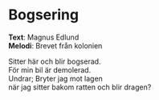 # Bogsering

**Text**: Magnus Edlund  
**Melodi**: Brevet från kolonien

Sitter här och blir bogserad.  
För min bil är demolerad.  
Undrar; Bryter jag mot lagen  
när jag sitter bakom ratten och blir dragen?
